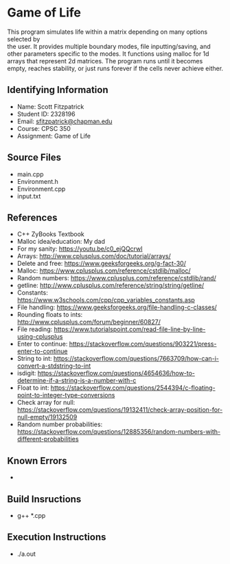 # Game of Life
This program simulates life within a matrix depending on many options selected by  
the user. It provides multiple boundary modes, file inputting/saving, and other
parameters specific to the modes. It functions using malloc for 1d arrays that
represent 2d matrices. The program runs until it becomes empty, reaches stability,
or just runs forever if the cells never achieve either.

## Identifying Information

* Name: Scott Fitzpatrick
* Student ID: 2328196
* Email: sfitzpatrick@chapman.edu
* Course: CPSC 350
* Assignment: Game of Life

## Source Files  
* main.cpp
* Environment.h
* Environment.cpp
* input.txt

## References

* C++ ZyBooks Textbook
* Malloc idea/education: My dad
* For my sanity: https://youtu.be/c0_ejQQcrwI
* Arrays: http://www.cplusplus.com/doc/tutorial/arrays/
* Delete and free: https://www.geeksforgeeks.org/g-fact-30/
* Malloc: https://www.cplusplus.com/reference/cstdlib/malloc/
* Random numbers: https://www.cplusplus.com/reference/cstdlib/rand/
* getline: http://www.cplusplus.com/reference/string/string/getline/
* Constants: https://www.w3schools.com/cpp/cpp_variables_constants.asp
* File handling: https://www.geeksforgeeks.org/file-handling-c-classes/
* Rounding floats to ints: http://www.cplusplus.com/forum/beginner/60827/
* File reading: https://www.tutorialspoint.com/read-file-line-by-line-using-cplusplus
* Enter to continue: https://stackoverflow.com/questions/903221/press-enter-to-continue
* String to int: https://stackoverflow.com/questions/7663709/how-can-i-convert-a-stdstring-to-int
* isdigit: https://stackoverflow.com/questions/4654636/how-to-determine-if-a-string-is-a-number-with-c
* Float to int: https://stackoverflow.com/questions/2544394/c-floating-point-to-integer-type-conversions
* Check array for null: https://stackoverflow.com/questions/19132411/check-array-position-for-null-empty/19132509
* Random number probabilities: https://stackoverflow.com/questions/12885356/random-numbers-with-different-probabilities

## Known Errors

* 

## Build Insructions
* g++ *.cpp

## Execution Instructions
* ./a.out
